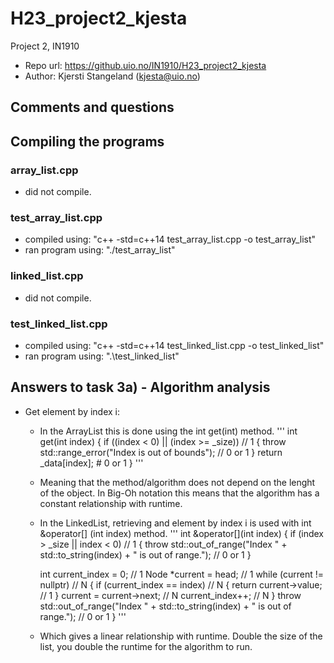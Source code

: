 # H23_project2_kjesta
Project 2, IN1910
- Repo url: https://github.uio.no/IN1910/H23_project2_kjesta
- Author: Kjersti Stangeland (kjesta@uio.no)

## Comments and questions

## Compiling the programs

### array_list.cpp
- did not compile.
### test_array_list.cpp
- compiled using: "c++ -std=c++14 test_array_list.cpp -o test_array_list"
- ran program using: "./test_array_list"
### linked_list.cpp
- did not compile.
### test_linked_list.cpp
- compiled using: "c++ -std=c++14 test_linked_list.cpp -o test_linked_list"
- ran program using: ".\test_linked_list"

## Answers to task 3a) - Algorithm analysis
- Get element by index i:
    - In the ArrayList this is done using the int get(int) method. 
''' 
    int get(int index)
    {
        if ((index < 0) || (index >= _size))                // 1
        {
            throw std::range_error("Index is out of bounds");  // 0 or 1
        }
        return _data[index];  # 0 or 1
    }
'''
    - Meaning that the method/algorithm does not depend on the lenght of the object. In Big-Oh notation this means that the algorithm has a constant relationship with runtime.

    - In the LinkedList, retrieving and element by index i is used with  int &operator[] (int index) method.
'''
     int &operator[](int index)
    {
        if (index > _size || index < 0)  // 1
        {
            throw std::out_of_range("Index " + std::to_string(index) + " is out of range.");  // 0 or 1
        }
        
        int current_index = 0;  // 1
        Node *current = head;  // 1
        while (current != nullptr)  // N
        {
            if (current_index == index)  // N
            {
                return current->value;  // 1
            }
            current = current->next;  // N
            current_index++;  // N
        }
        throw std::out_of_range("Index " + std::to_string(index) + " is out of range.");  // 0 or 1
    }
'''
    - Which gives a linear relationship with runtime. Double the size of the list, you double the runtime for the algorithm to run.

